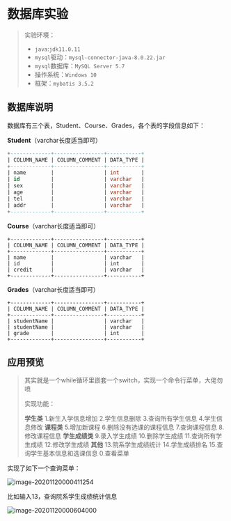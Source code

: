 # 数据库实验

> 实验环境：
>
> * `java`:`jdk11.0.11`
> * `mysql`驱动：`mysql-connector-java-8.0.22.jar`
> * `mysql`数据库：`MySQL Server 5.7`
> * 操作系统：`Windows 10`
> * 框架：`mybatis 3.5.2`

## 数据库说明

数据库有三个表，Student、Course、Grades，各个表的字段信息如下：

**Student**（varchar长度适当即可）

~~~sql
+-------------+----------------+-----------+
| COLUMN_NAME | COLUMN_COMMENT | DATA_TYPE |
+-------------+----------------+-----------+
| name        |                | int       |
| id          |                | varchar   |
| sex         |                | varchar   |
| age         |                | varchar   |
| tel         |                | varchar   |
| addr        |                | varchar   |
+-------------+----------------+-----------+
~~~

**Course**（varchar长度适当即可）

~~~mysql
+-------------+----------------+-----------+
| COLUMN_NAME | COLUMN_COMMENT | DATA_TYPE |
+-------------+----------------+-----------+
| name        |                | varchar   |
| id          |                | int       |
| credit      |                | varchar   |
+-------------+----------------+-----------+
~~~

**Grades**（varchar长度适当即可）

~~~
+-------------+----------------+-----------+
| COLUMN_NAME | COLUMN_COMMENT | DATA_TYPE |
+-------------+----------------+-----------+
| studentName |                | varchar   |
| studentName |                | varchar   |
| grade       |                | int       |
+-------------+----------------+-----------+
~~~

## 应用预览

> 其实就是一个while循环里嵌套一个switch，实现一个命令行菜单，大佬勿喷
>
> 实现功能：
>
> **学生类**
> 1.新生入学信息增加  2.学生信息删除  3.查询所有学生信息  4.学生信息修改
> **课程类**
> 5.增加新课程  6.删除没有选课的课程信息  7.查询课程信息  8.修改课程信息
> **学生成绩类**
> 9.录入学生成绩  10.删除学生成绩  11.查询所有学生成绩  12.修改学生成绩
> **其他**
> 13.院系学生成绩统计  14.学生成绩排名  15.查询学生基本信息和选课信息  0.查看菜单

实现了如下一个查询菜单：

![image-20201120000411254](E:\StudentSqlwithJdbc-main\StudentSqlwithJdbc-main\image\image-20201120000411254.png)

比如输入13，查询院系学生成绩统计信息

![image-20201120000604000](E:\StudentSqlwithJdbc-main\StudentSqlwithJdbc-main/image/image-20201120000604000.png)
